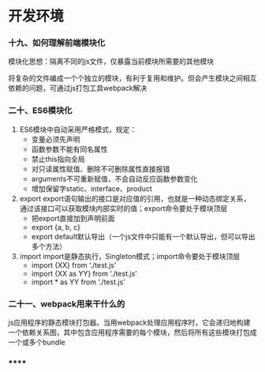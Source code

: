 # 开发环境

### **十九、如何理解前端模块化**&#x20;

模块化思想：隔离不同的js文件，仅暴露当前模块所需要的其他模块

将复杂的文件编成一个个独立的模块，有利于复用和维护。但会产生模块之间相互依赖的问题，可通过js打包工具webpack解决

### **二十、ES6模块化**

1. ES6模块中自动采用严格模式，规定：
   * 变量必须先声明
   * 函数参数不能有同名属性
   * 禁止this指向全局
   * 对只读属性赋值、删除不可删除属性直接报错
   * arguments不可重新赋值，不会自动反应函数参数变化
   * 增加保留字static、interface、product
2. export export语句输出的接口是对应值的引用，也就是一种动态绑定关系，通过该接口可以获取模块内部实时的值；export命令要处于模块顶层
   * 把export直接加到声明前面
   * export {a, b, c}
   * export default默认导出（一个js文件中只能有一个默认导出，但可以导出多个方法）
3. import import是静态执行，Singleton模式；import命令要处于模块顶层
   * import {XX} from ‘./test.js’
   * import {XX as YY} from ‘./test.js’
   * import \* as YY from ‘./test.js’

### **二十一、webpack用来干什么的**

js应用程序的静态模块打包器。当用webpack处理应用程序时，它会递归地构建一个依赖关系图，其中包含应用程序需要的每个模块，然后将所有这些模块打包成一个或多个bundle

### ****
